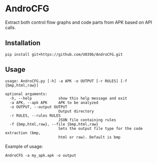 # AndroCFG
Extract both control flow graphs and code parts from APK based on API calls.

## Installation
```
pip install git+https://github.com/U039b/AndroCFG.git
```

## Usage
```
usage: AndroCFG.py [-h] -a APK -o OUTPUT [-r RULES] [-f {bmp,html,raw}]

optional arguments:
  -h, --help            show this help message and exit
  -a APK, --apk APK     APK to be analyzed
  -o OUTPUT, --output OUTPUT
                        Output directory
  -r RULES, --rules RULES
                        JSON file containing rules
  -f {bmp,html,raw}, --file {bmp,html,raw}
                        Sets the output file type for the code extraction (bmp,
                        html or raw). Default is bmp
```
Example of usage:
```
AndroCFG -a my_apk.apk -o output
```
